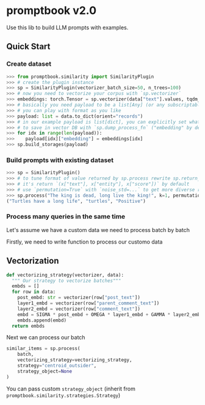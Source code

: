 # promptbook v2.0
Use this lib to build LLM prompts with examples.

## Quick Start
### Create dataset
```python
>>> from promptbook.similarity import SimilarityPlugin
>>> # create the plugin instance
>>> sp = SimilarityPlugin(vectorizer_batch_size=50, n_trees=100)
>>> # now you need to vectorize your corpus with `sp.vectorizer`
>>> embeddings: torch.Tensor = sp.vectorizer(data["text"].values, tqdm_on=True)
>>> # basically you need payload to be a list[Any] (or any subscriptable)
>>> # you can play with format as you like
>>> payload: list = data.to_dict(orient="records")
>>> # in our example payload is list[dict], you can explicitly set what you want
>>> # to save in vector DB with `sp.dump_process_fn` ("embedding" by default)
>>> for idx in range(len(payload)):
>>>    payload[idx]["embedding"] = embeddings[idx]
>>> sp.build_storages(payload)
```
### Build prompts with existing dataset
```python
>>> sp = SimilarityPlugin()
>>> # to tune format of value returned by sp.process rewrite sp.return_format_fn
>>> # it's return `(x["text"], x["entity"], x["score"])` by default
>>> # use `permutation=True` with `noise_std=...` to get more diverse results
>>> sp.process("The king is dead, long live the king!", k=1, permutation=True, noise_std=0.01)
("Turtles have a long life", "turtles", "Positive")
```
### Process many queries in the same time
Let's assume we have a custom data we need to process batch by batch

Firstly, we need to write function to process our customo data
## Vectorization
```python
def vectorizing_strategy(vectorizer, data):
  """ Our strategy to vectorize batches"""
  embds = []
  for row in data:
    post_embd: str = vectorizer(row["post_text"])
    layer1_embd = vectorizer(row["parent_comment_text"])
    layer2_embd = vectorizer(row["comment_text"])
    embd = SIGMA * post_embd + OMEGA * layer1_embd + GAMMA * layer2_embd
    embds.append(embd)
  return embds
```
Next we can process our batch

```python
similar_items = sp.process(
    batch,
    vectorizing_strategy=vectorizing_strategy,
    strategy="centroid_outsider",
    strategy_object=None
)
```

You can pass custom `strategy_object` (inherit from `promptbook.similarity.strategies.Strategy`)
